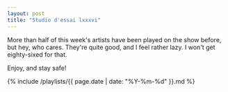 ```yaml
---
layout: post
title: "Studio d'essai lxxxvi"
---
```


More than half of this week's artists have been played on the show before, but hey, who cares. They're quite good, and I feel rather lazy. I won't get eighty-sixed for that.

Enjoy, and stay safe!

 {% include /playlists/{{ page.date | date: "%Y-%m-%d" }}.md %}
